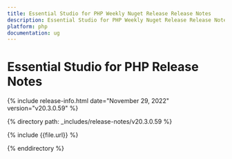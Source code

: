 ```yaml
---
title: Essential Studio for PHP Weekly Nuget Release Release Notes  
description: Essential Studio for PHP Weekly Nuget Release Release Notes  
platform: php
documentation: ug
---
```


# Essential Studio for PHP  Release Notes  

{% include release-info.html date="November 29, 2022"  version="v20.3.0.59" %} 


{% directory path: _includes/release-notes/v20.3.0.59 %}

{% include {{file.url}} %}

{% enddirectory %}